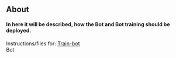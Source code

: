## About
#### In here it will be described, how the Bot and Bot training should be deployed.

Instructions/files for:
[Train-bot](../main/default-setup/chatbot-and-training/bot_training/readme.md)  
Bot  


